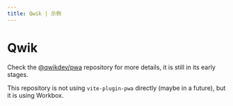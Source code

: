 ```yaml
---
title: Qwik | 示例
---
```


# Qwik

Check the [@qwikdev/pwa](https://github.com/QwikDev/pwa) repository for more details, it is still in its early stages.

This repository is not using `vite-plugin-pwa` directly (maybe in a future), but it is using Workbox.


